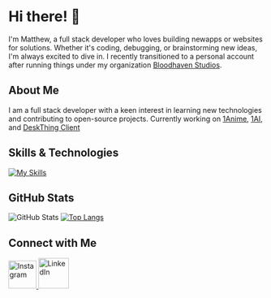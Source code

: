 <!---
matthewdotpy/matthewdotpy is a ✨ special ✨ repository because its `README.md` (this file) appears on your GitHub profile.
You can click the Preview link to take a look at your changes.
--->

# Hi there! 👋

I'm Matthew, a full stack developer who loves building  newapps or websites for solutions. Whether it's coding, debugging, or brainstorming new ideas, I'm always excited to dive in. I recently transitioned to a personal account after running things under my organization [Bloodhaven Studios](https://github.com/BloodhavenStudios).

## About Me

I am a full stack developer with a keen interest in learning new technologies and contributing to open-source projects. Currently working on [1Anime](https://1ani.me), [1AI](https://1ani.me), and [DeskThing Client](https://github.com/ItsRiprod/DeskThing-Client)


## Skills & Technologies

[![My Skills](https://skillicons.dev/icons?i=py,ts,react,html,js,css,tailwind,cloudflare,firebase,figma,django,docker,git,github,linux,flask,discord,nodejs,nextjs&perline=8)](https://skillicons.dev)

## GitHub Stats
![GitHub Stats](https://github-readme-stats.vercel.app/api?username=matthewdotdev&show_icons=true&theme=radical)
[![Top Langs](https://github-readme-stats.vercel.app/api/top-langs/?username=matthewdotdev&layout=compact&theme=dark)](https://github.com/anuraghazra/github-readme-stats)

## Connect with Me

<a href="https://www.instagram.com/tech_.matt/">
<img src="https://static.cdninstagram.com/rsrc.php/y4/r/QaBlI0OZiks.ico" alt="Instagram" width="55" height="55"/>
</a>

<a href="https://www.instagram.com/tech_.matt/">
<img src="https://static.licdn.com/aero-v1/sc/h/akt4ae504epesldzj74dzred8" alt="LinkedIn" width="60" height="60"/>
</a>
